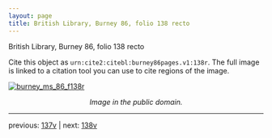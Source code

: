 ```yaml
---
layout: page
title: British Library, Burney 86, folio 138 recto
---
```


British Library, Burney 86, folio 138 recto

Cite this object as `urn:cite2:citebl:burney86pages.v1:138r`.  The full image is linked to a citation tool you can use to cite regions of the image.

[![burney_ms_86_f138r](http://www.homermultitext.org/iipsrv?IIIF=/project/homer/pyramidal/deepzoom/citebl/burney86imgs/v1/burney_ms_86_f138r.tif/full/800,/0/default.jpg)](http://www.homermultitext.org/ict2/?urn=urn:cite2:citebl:burney86imgs.v1:burney_ms_86_f138r) 

<p style="text-align: center; font-style: italic;">Image in the public domain.</p>

---

previous: [137v](../137v/) | next: [138v](../138v/)